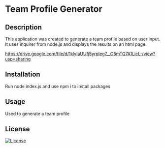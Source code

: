 # Team Profile Generator 


## Description 
This application was created to generate a team profile based on user input. It uses inquirer from node.js and displays the results on an html page. 
 
https://drive.google.com/file/d/1klyIaUUfj5yrpIeg7__O5mTQ7A1LicL-/view?usp=sharing

## Installation 
Run node index.js and use npm i to install packages

## Usage 
Used to generate a team profile 

## License 
[![License](https://img.shields.io/badge/license-MIT-blue.svg)](/LICENSE)



